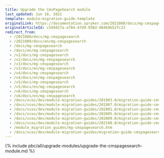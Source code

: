 ```yaml
---
title: Upgrade the CmsPageSearch module
last_updated: Jun 16, 2021
template: module-migration-guide-template
originalLink: https://documentation.spryker.com/2021080/docs/mg-cmspagesearch
originalArticleId: c549427a-a784-47d9-938d-984b9b52fc23
redirect_from:
  - /2021080/docs/mg-cmspagesearch
  - /2021080/docs/en/mg-cmspagesearch
  - /docs/mg-cmspagesearch
  - /docs/en/mg-cmspagesearch
  - /v2/docs/mg-cmspagesearch
  - /v2/docs/en/mg-cmspagesearch
  - /v3/docs/mg-cmspagesearch
  - /v3/docs/en/mg-cmspagesearch
  - /v4/docs/mg-cmspagesearch
  - /v4/docs/en/mg-cmspagesearch
  - /v5/docs/mg-cmspagesearch
  - /v5/docs/en/mg-cmspagesearch
  - /v6/docs/mg-cmspagesearch
  - /v6/docs/en/mg-cmspagesearch
  - /docs/scos/dev/module-migration-guides/201903.0/migration-guide-cmspagesearch.html
  - /docs/scos/dev/module-migration-guides/201907.0/migration-guide-cmspagesearch.html
  - /docs/scos/dev/module-migration-guides/202001.0/migration-guide-cmspagesearch.html
  - /docs/scos/dev/module-migration-guides/202005.0/migration-guide-cmspagesearch.html
  - /docs/scos/dev/module-migration-guides/202009.0/migration-guide-cmspagesearch.html
  - /docs/scos/dev/module-migration-guides/202108.0/migration-guide-cmspagesearch.html
  - /module_migration_guides/mg-cmspagesearch.htm
  - /docs/scos/dev/module-migration-guides/migration-guide-cmspagesearch.html
---
```


{% include pbc/all/upgrade-modules/upgrade-the-cmspagesearch-module.md %} <!-- To edit, see /_includes/pbc/all/upgrade-modules/upgrade-the-cmspagesearch-module.md -->
